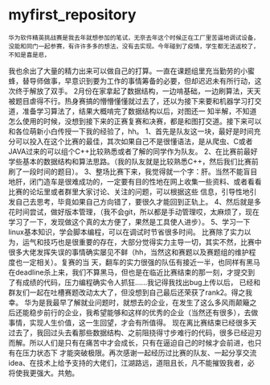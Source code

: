 # myfirst_repository
    华为软件精英挑战赛是我去年就想参加的笔试，无奈去年这个时候正在工厂里苦逼地调试设备，没能和同门一起参赛，有许许多多的想法，没有去实现。今年碰到了疫情，学生都无法返校了，不知是喜是悲，
我也余出了大量的精力出来可以做自己的打算。一直在课题组里充当勤劳的小蜜蜂，替导师做事，早意识到要为工作的事情筹备的必要，但却迟迟未有所行动，这次终于解放了双手。
    2月份在家拿起了数据结构，一边啃基础，一边刷算法，天天被题目虐得不行。热身赛搞的懵懵懂懂就过去了，还以为接下来要和机器学习打交道，准备学习算法了，结果大概啃完了数据结构以后，对图还一
知半解，不知道怎么使用的时候，没想到接下来的正赛复赛和决赛，都是和图打交道。接下来可以和各位萌新小白传授一下我的经验了，hh。
    1、首先是队友这一块，最好是时间充分可以投入在这个比赛的最佳，其次如果自己不是很懂语法，是从爬虫、C或者JAVA过来的可以组个C++比较熟悉或者了解的同学作为队友。
    2、在比赛前最好学些基本的数据结构和算法思路。（我的队友就是比较熟悉C++，然后我们比赛前刷了一段时间的题目）。
    3、整场比赛下来，我觉得就一个字：肝。当然不能盲目地肝，闭门造车是很难成功的，一定要有目的性地在网上收集一些资料、或者看看比赛的论坛里或者群里大家讨论、关注的问题，可以根据这些
信息，引导性地引发自己去思考，毕竟如果自己方向错了，要很久才能回到正轨上。
    4、然后就是多花时间尝试，做好版本管理，（我不会git，所以都是手动管理哎，太麻烦了，现在学习了一下，发现做这个真的太方便了，果然是工具使人进步）。
    5、学习一下linux基本知识，学会脚本编程，可以在调试时节省很多时间。
    比赛除了实力以为，运气和技巧也是很重要的存在，大部分觉得实力主导一切，其实不然，比赛中很多大佬发挥失误的事情确实屡见不鲜（hh，当然这和赛题以及赛题组的维护程度也一定相关）。复赛的当
天，翻车的实力很强的队伍有接近一半，也同样有黑马在deadline杀上来，我们不算黑马，但也是在临近比赛结束的那一刻，才提交到了有成绩的代码，压力编程确实令人抓狂......我记得我找出bug上传以后，
已经和群友们一起在吐槽赛题改动太大了，但没想到自己最后还荣获了rank2。得之我幸。
    华为是我最早了解就业问题时，就想去的企业，在发生了这么多风雨颠簸之后还能稳步前行的企业，我希望能够和这样的优秀的企业（当然还有很多），去做事情，实现人生价值，这一生回望，才会有所值得。
    现在离比赛结束已经很多天过去了，我回过头去看那些数据结构、之前阻挠得寸步难行的代码，很多已经迎刃而解。所以人们是只有在痛苦中才会成长，只有在逼迫自己的时候才会前进，也只有在压力状态下
才能突破极限。再次感谢一起经历过比赛的队友、一起分享交流idea、在技术上给予支持的大佬们，江湖路远，道阻且长，凡不能摧毁我者，必将使我更强大。共勉。
